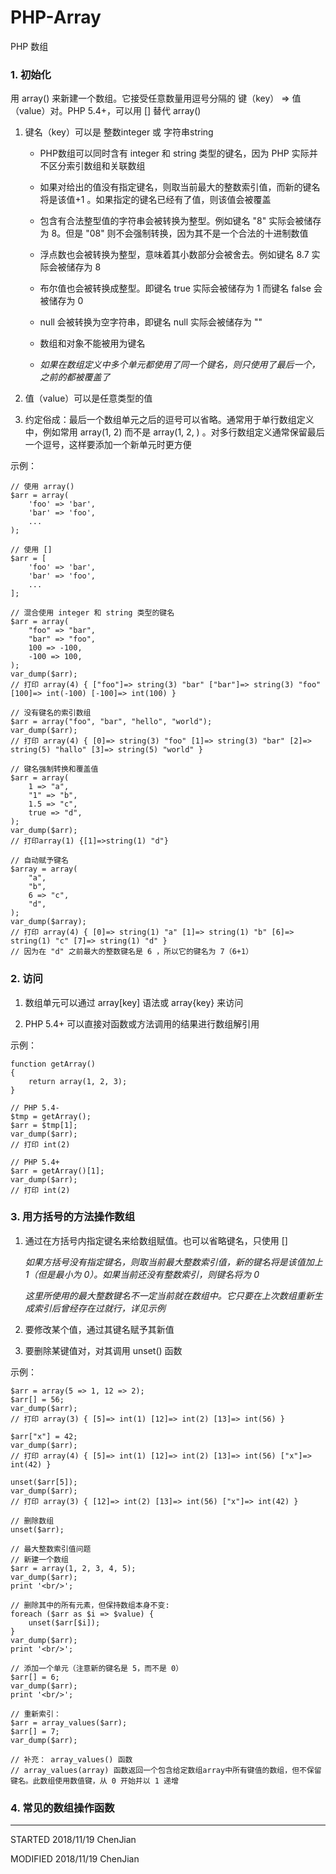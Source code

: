 # PHP-Array

PHP 数组

### 1. 初始化

用 array() 来新建一个数组。它接受任意数量用逗号分隔的 键（key） => 值（value）对。PHP 5.4+，可以用 [] 替代 array()

1. 键名（key）可以是 整数integer 或 字符串string

    - PHP数组可以同时含有 integer 和 string 类型的键名，因为 PHP 实际并不区分索引数组和关联数组

    - 如果对给出的值没有指定键名，则取当前最大的整数索引值，而新的键名将是该值+1 。如果指定的键名已经有了值，则该值会被覆盖

    - 包含有合法整型值的字符串会被转换为整型。例如键名 "8" 实际会被储存为 8。但是 "08" 则不会强制转换，因为其不是一个合法的十进制数值

    - 浮点数也会被转换为整型，意味着其小数部分会被舍去。例如键名 8.7 实际会被储存为 8

    - 布尔值也会被转换成整型。即键名 true 实际会被储存为 1 而键名 false 会被储存为 0

    - null 会被转换为空字符串，即键名 null 实际会被储存为 ""

    - 数组和对象不能被用为键名

    - *如果在数组定义中多个单元都使用了同一个键名，则只使用了最后一个，之前的都被覆盖了*

2. 值（value）可以是任意类型的值

3. 约定俗成：最后一个数组单元之后的逗号可以省略。通常用于单行数组定义中，例如常用 array(1, 2) 而不是 array(1, 2, ) 。对多行数组定义通常保留最后一个逗号，这样要添加一个新单元时更方便

示例：
```
// 使用 array()
$arr = array(
    'foo' => 'bar', 
    'bar' => 'foo', 
    ...
);

// 使用 [] 
$arr = [
    'foo' => 'bar', 
    'bar' => 'foo', 
    ...
];

// 混合使用 integer 和 string 类型的键名
$arr = array(
    "foo" => "bar",
    "bar" => "foo",
    100 => -100,
    -100 => 100,
);
var_dump($arr);
// 打印 array(4) { ["foo"]=> string(3) "bar" ["bar"]=> string(3) "foo" [100]=> int(-100) [-100]=> int(100) }

// 没有键名的索引数组
$arr = array("foo", "bar", "hello", "world");
var_dump($arr);
// 打印 array(4) { [0]=> string(3) "foo" [1]=> string(3) "bar" [2]=> string(5) "hallo" [3]=> string(5) "world" }

// 键名强制转换和覆盖值
$arr = array(
    1 => "a",
    "1" => "b",
    1.5 => "c",
    true => "d",
);
var_dump($arr); 
// 打印array(1) {[1]=>string(1) "d"}

// 自动赋予键名
$array = array(
    "a",
    "b",
    6 => "c",
    "d",
);
var_dump($array);
// 打印 array(4) { [0]=> string(1) "a" [1]=> string(1) "b" [6]=> string(1) "c" [7]=> string(1) "d" }
// 因为在 "d" 之前最大的整数键名是 6 ，所以它的键名为 7（6+1）
```

### 2. 访问

1. 数组单元可以通过 array[key] 语法或 array{key} 来访问

2. PHP 5.4+ 可以直接对函数或方法调用的结果进行数组解引用

示例：
```
function getArray()
{
    return array(1, 2, 3);
}

// PHP 5.4-
$tmp = getArray();
$arr = $tmp[1];
var_dump($arr);
// 打印 int(2)

// PHP 5.4+
$arr = getArray()[1];
var_dump($arr);
// 打印 int(2)
```

### 3. 用方括号的方法操作数组

1. 通过在方括号内指定键名来给数组赋值。也可以省略键名，只使用 []

    *如果方括号没有指定键名，则取当前最大整数索引值，新的键名将是该值加上 1（但是最小为 0）。如果当前还没有整数索引，则键名将为 0*

    *这里所使用的最大整数键名不一定当前就在数组中。它只要在上次数组重新生成索引后曾经存在过就行，详见示例*

2. 要修改某个值，通过其键名赋予其新值

3. 要删除某键值对，对其调用 unset() 函数


示例：
```
$arr = array(5 => 1, 12 => 2);
$arr[] = 56;
var_dump($arr);
// 打印 array(3) { [5]=> int(1) [12]=> int(2) [13]=> int(56) }

$arr["x"] = 42;
var_dump($arr);
// 打印 array(4) { [5]=> int(1) [12]=> int(2) [13]=> int(56) ["x"]=> int(42) }

unset($arr[5]);
var_dump($arr);
// 打印 array(3) { [12]=> int(2) [13]=> int(56) ["x"]=> int(42) }

// 删除数组
unset($arr);

// 最大整数索引值问题
// 新建一个数组
$arr = array(1, 2, 3, 4, 5);
var_dump($arr);
print '<br/>';

// 删除其中的所有元素，但保持数组本身不变:
foreach ($arr as $i => $value) {
    unset($arr[$i]);
}
var_dump($arr);
print '<br/>';

// 添加一个单元（注意新的键名是 5，而不是 0）
$arr[] = 6;
var_dump($arr);
print '<br/>';

// 重新索引：
$arr = array_values($arr);
$arr[] = 7;
var_dump($arr);

// 补充： array_values() 函数
// array_values(array) 函数返回一个包含给定数组array中所有键值的数组，但不保留键名。此数组使用数值键，从 0 开始并以 1 递增
```

### 4. 常见的数组操作函数


---
STARTED 2018/11/19 ChenJian

MODIFIED 2018/11/19 ChenJian
